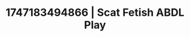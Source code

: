 ---
categories:
- Lace and desire
- Femme domination
- Latex & lace
- Heat of the moment
- Erotic hair pulling
image: /assets/images/1747183494866.jpg
layout: post
seo:
  description: Featured content with premium Scat Fetish, ABDL Play. HD images available.
  keywords: Scat Fetish, ABDL Play
  og_image: /assets/images/1747183494866.jpg
  schema_type: VisualArtwork
tags:
- ABDL Play
- '#1747183494866'
- Scat Fetish
title: 1747183494866 | Scat Fetish ABDL Play
---